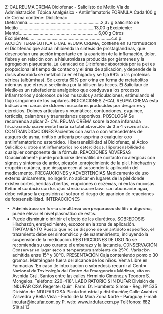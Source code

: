 Z-CAL REUMA CREMA
Diclofenac  -  Salicilato  de  Metilo
Via  de  Administración:  Tópica
Analgésico  -  Antiinflamatorio
FÓRMULA
Cada  100  g  de  Crema  contiene:
Diclofenac Dietilamina............................................................2,32 g
Salicilato de Metilo...............................................................13,00 g
Excipiente: Mentol.................................................................6,00 g
Otros Excipientes....................................................................c.s.p.       
ACCIÓN  TERAPÉUTICA
Z-CAL  REUMA  CREMA,  contiene  en  su 
formulación  el 
Diclofenac que actua inhibiendo la sintesís de prostaglandinas, 
que  desenpeñan  una  acción  importante  en  la  aparición  de  la 
inflamación,  dolor,  fiebre  y  en  relación  con  la  hialuronidasa 
producida  por  gérmenes  y  la  agregación  plaquetaria.
La Cantidad de Diclofenac absorbida por la piel es proporcional 
al  tiempo  de  contacto  y  el  área  de  aplicación,  y  depende  de 
la  dosis  absorbida  se  metaboliza  en  el  hígado  y    se  fija  99% 
a  las  proteínas  séricas  (albúminas).
Se  excreta  60%  por  orina  en  forma  de  metabolitos  mientras 
que el resto se elimina por la  bilis en las heces. El Salicilato 
de  Metilo  es  un  rubefaciente  analgésico  que  coadyuva  a 
los  procesos  inflamatorios  y  dolorosos  de  los  musculos  y 
articulaciones,  estimulando  el  flujo  sanguineo  de  los  capilares.
INDICACIONES
Z-CAL  REUMA  CREMA  esta  indicado  en  casos  de  dolores 
musculares  producidos  por  desgarres  y  ejercicios.  Dolores 
articulares  y  reumáticos,  contunciones,  esguince,  torticolis, 
calambres  y  traumatismos  deportivos.
POSOLOGÍA
Se  recomienda  aplicar  Z-  CAL  REUMA  CREMA  sobre  la  zona 
inflamada friccionando suavemente hasta su total absorción de 
3  a  4  veces  al  día.
CONTRAINDICACIONES
Pacientes con asma o con antecedentes de ataques de asma, 
rinitis  o  urticaria  por  aspirina  o  cualquier  otro  antiinflamatorio 
no  esteroídeo.
Hipersensibilidad  al  Diclofenac,  al  Ácido  Salicílico  u  otros 
antiinflamatorios  no  esteroideos.  Hipersensibilidad  a  cualquier 
componente  de  la  fórmula.
REACCIONES  ADVERSAS
Ocacionalmente  puede  producirse  dermatitis  de  contacto  no 
alérgicas con signos y sintomas de ardor, picazón ,enrojecimiento 
de  la  piel,  hinchazón  y  erupción  cutánea,  que  desaparecen  al 
suspender  la  aplicación  del  medicamento.
PRECAUCIONES  y  ADVERTENCIAS
Medicamento de uso externo únicamente, no ingerir. no aplicar 
en  lugares  de  la  piel  donde  existen  cortes,  heridas  abiertas, 
erupciones  o  eczemas,  ni  en  las  mucosas.  Evitar  el  contacto 
con  los  ojos  si  esto  ocurre  lavar  con  abundante  agua,  debe 
evitarse  la  exposición  al  sol  por  el  riesgo  de  aparicion  de 
reacciones  de  fotosensibilidad.
INTERACCIONES
-  Administrado  en  forma  simultánea  con  preparados  de  litio  o 
digoxina,  puede  elevar  el  nivel  plasmático  de  estos.
-  Puede  disminuir  o  inhibir  el  efecto  de  los  diuréticos.
SOBREDOSIS
Hinchazón,  enrojecimiento,  escozor  en  la  zona  de  aplicación.
TRATAMIENTO
Puesto  que  no  se  dispone  de  un  antídoto  específico,  el 
tratamiento debe ser sintomático y de mantenimiento, incluyendo 
la  suspensión  de  la  medicación.
RESTRICCIONES  DE  USO
No  se  recomienda  su  uso  durante  el  embarazo  y  la  lactancia.
CONSERVACIÓN 
Conservar  en  lugar  seco  a  temperatura  ambiente  de  25ºC. 
Variación  admitida  entre  15º  y  30ºC.
PRESENTACIÓN
Caja  conteniendo  pomo  x  30  gramos.
Manténgase  fuera  del  alcance  de  los  niños.
Venta  Libre  en  Farmacias
"En  caso  de  intoxicación  o  sobredosis  recurrir  al  Centro 
Nacional  de  Toxicología  del  Centro  de  Emergencias  Médicas, 
sito en Avenida Gral. Santos entre las calles Herminio Giménez 
y  Teodoro  S.  Mongelos. 
Teléfono:  220-418".
LABO RATORIO S 
IN DUFAR
División de  INDUFAR CISA
Regente: Quím. Farm.
Dr. Humberto Simón - Reg. Nº 535
División de INDUFAR CISA
Planta Industrial y distribución;
Calle Anahí e/ Zaavedra y 
Bella Vista - Fndo. de la Mora
Zona Norte - Paraguay
E-mail: indufar@indufar.com.py
P. web: www.indufar.com.py
Teléfonos: 682 510 al 13